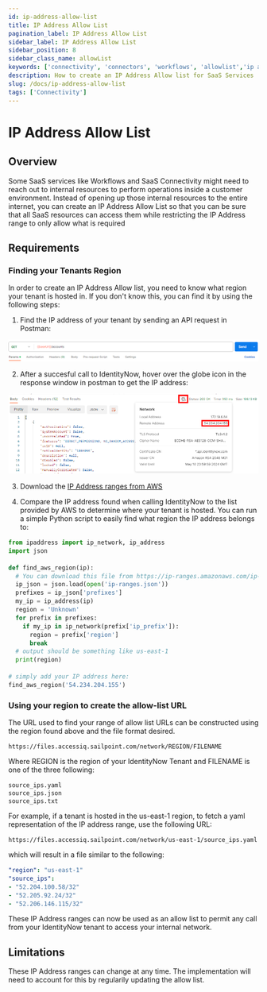 ```yaml
---
id: ip-address-allow-list
title: IP Address Allow List
pagination_label: IP Address Allow List
sidebar_label: IP Address Allow List
sidebar_position: 8
sidebar_class_name: allowList
keywords: ['connectivity', 'connectors', 'workflows', 'allowlist','ip address']
description: How to create an IP Address Allow list for SaaS Services
slug: /docs/ip-address-allow-list
tags: ['Connectivity']
---
```


# IP Address Allow List

## Overview

Some SaaS services like Workflows and SaaS Connectivity might need to reach out to internal resources to perform operations inside a customer environment. Instead of opening up those internal resources to the entire internet, you can create an IP Address Allow List so that you can be sure that all SaaS resources can access them while restricting the IP Address range to only allow what is required

## Requirements

### Finding your Tenants Region

In order to create an IP Address Allow list, you need to know what region your tenant is hosted in. If you don't know this, you can find it by using the following steps:

1. Find the IP address of your tenant by sending an API request in Postman:

![img](./img/postman1.png)

2. After a succesful call to IdentityNow, hover over the globe icon in the response window in postman to get the IP address:

![img](./img/postman2.png)

3. Download the [IP Address ranges from AWS](https://ip-ranges.amazonaws.com/ip-ranges.json)

4. Compare the IP address found when calling IdentityNow to the list provided by AWS to determine where your tenant is hosted. You can run a simple Python script to easily find what region the IP address belongs to:

```python
from ipaddress import ip_network, ip_address
import json

def find_aws_region(ip):
  # You can download this file from https://ip-ranges.amazonaws.com/ip-ranges.json
  ip_json = json.load(open('ip-ranges.json'))
  prefixes = ip_json['prefixes']
  my_ip = ip_address(ip)
  region = 'Unknown'
  for prefix in prefixes:
    if my_ip in ip_network(prefix['ip_prefix']):
      region = prefix['region']
      break
  # output should be something like us-east-1
  print(region)

# simply add your IP address here:
find_aws_region('54.234.204.155') 
```

### Using your region to create the allow-list URL

The URL used to find your range of allow list URLs can be constructed using the region found above and the file format desired.

```
https://files.accessiq.sailpoint.com/network/REGION/FILENAME
```

Where REGION is the region of your IdentityNow Tenant and FILENAME is one of the three following:

```
source_ips.yaml
source_ips.json
source_ips.txt
```

For example, if a tenant is hosted in the us-east-1 region, to fetch a yaml representation of the IP address range, use the following URL:

```
https://files.accessiq.sailpoint.com/network/us-east-1/source_ips.yaml
```

which will result in a file similar to the following:

```yaml
"region": "us-east-1"
"source_ips":
- "52.204.100.58/32"
- "52.205.92.24/32"
- "52.206.146.115/32"
```

These IP Address ranges can now be used as an allow list to permit any call from your IdentityNow tenant to access your internal network.

## Limitations

These IP Address ranges can change at any time. The implementation will need to account for this by regularily updating the allow list.